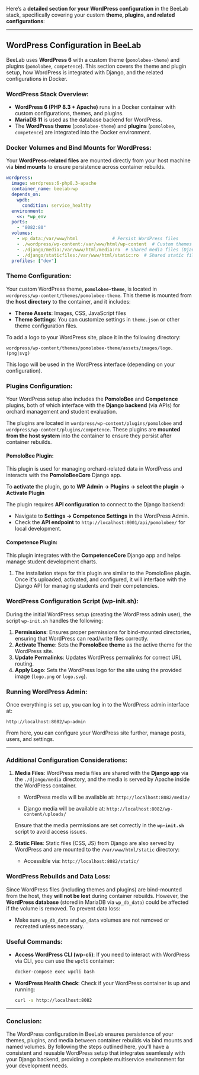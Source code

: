 Here’s a **detailed section for your WordPress configuration** in the BeeLab stack, specifically covering your custom **theme, plugins, and related configurations**:

---

## WordPress Configuration in BeeLab

BeeLab uses **WordPress 6** with a custom theme (`pomolobee-theme`) and plugins (`pomolobee`, `competence`). This section covers the theme and plugin setup, how WordPress is integrated with Django, and the related configurations in Docker.

### **WordPress Stack Overview**:

* **WordPress 6 (PHP 8.3 + Apache)** runs in a Docker container with custom configurations, themes, and plugins.
* **MariaDB 11** is used as the database backend for WordPress.
* The **WordPress theme** (`pomolobee-theme`) and **plugins** (`pomolobee`, `competence`) are integrated into the Docker environment.

### **Docker Volumes and Bind Mounts for WordPress**:

Your **WordPress-related files** are mounted directly from your host machine via **bind mounts** to ensure persistence across container rebuilds.

```yaml
wordpress:
  image: wordpress:6-php8.3-apache
  container_name: beelab-wp
  depends_on:
    wpdb:
      condition: service_healthy
  environment:
    <<: *wp_env
  ports:
    - "8082:80"
  volumes:
    - wp_data:/var/www/html             # Persist WordPress files
    - ./wordpress/wp-content:/var/www/html/wp-content  # Custom themes and plugins
    - ./django/media:/var/www/html/media:ro  # Shared media files (Django media)
    - ./django/staticfiles:/var/www/html/static:ro  # Shared static files (Django)
  profiles: ["dev"]
```

### **Theme Configuration**:

Your custom WordPress theme, **`pomolobee-theme`**, is located in `wordpress/wp-content/themes/pomolobee-theme`. This theme is mounted from the **host directory** to the container, and it includes:

* **Theme Assets**: Images, CSS, JavaScript files
* **Theme Settings**: You can customize settings in `theme.json` or other theme configuration files.

To add a logo to your WordPress site, place it in the following directory:

```text
wordpress/wp-content/themes/pomolobee-theme/assets/images/logo.(png|svg)
```

This logo will be used in the WordPress interface (depending on your configuration).

### **Plugins Configuration**:

Your WordPress setup also includes the **PomoloBee** and **Competence** plugins, both of which interface with the **Django backend** (via APIs) for orchard management and student evaluation.

The plugins are located in `wordpress/wp-content/plugins/pomolobee` and `wordpress/wp-content/plugins/competence`. These plugins are **mounted from the host system** into the container to ensure they persist after container rebuilds.

#### **PomoloBee Plugin**:

This plugin is used for managing orchard-related data in WordPress and interacts with the **PomoloBeeCore** Django app.

 To **activate** the plugin, go to **WP Admin → Plugins → select the plugin → Activate Plugin**  
 

The plugin requires **API configuration** to connect to the Django backend:

   * Navigate to **Settings → Competence Settings** in the WordPress Admin.
   * Check the **API endpoint** to `http://localhost:8001/api/pomolobee/` for local development.

#### **Competence Plugin**:

This plugin integrates with the **CompetenceCore** Django app and helps manage student development charts.

1. The installation steps for this plugin are similar to the PomoloBee plugin. Once it's uploaded, activated, and configured, it will interface with the Django API for managing students and their competencies.

### **WordPress Configuration Script (wp-init.sh)**:

During the initial WordPress setup (creating the WordPress admin user), the script `wp-init.sh` handles the following:

1. **Permissions**: Ensures proper permissions for bind-mounted directories, ensuring that WordPress can read/write files correctly.
2. **Activate Theme**: Sets the **PomoloBee theme** as the active theme for the WordPress site.
3. **Update Permalinks**: Updates WordPress permalinks for correct URL routing.
4. **Apply Logo**: Sets the WordPress logo for the site using the provided image (`logo.png` or `logo.svg`).

 

### **Running WordPress Admin**:

Once everything is set up, you can log in to the WordPress admin interface at:

```text
http://localhost:8082/wp-admin
```

From here, you can configure your WordPress site further, manage posts, users, and settings.

---

### **Additional Configuration Considerations**:

1. **Media Files**:
   WordPress media files are shared with the **Django app** via the `./django/media` directory, and the media is served by Apache inside the WordPress container.

   * WordPress media will be available at:
     `http://localhost:8082/media/`

   * Django media will be available at:
     `http://localhost:8082/wp-content/uploads/`

   Ensure that the media permissions are set correctly in the **`wp-init.sh`** script to avoid access issues.

2. **Static Files**:
   Static files (CSS, JS) from Django are also served by WordPress and are mounted to the `/var/www/html/static` directory:

   * Accessible via:
     `http://localhost:8082/static/`

### **WordPress Rebuilds and Data Loss**:

Since WordPress files (including themes and plugins) are bind-mounted from the host, they **will not be lost** during container rebuilds. However, the **WordPress database** (stored in MariaDB via `wp_db_data`) could be affected if the volume is removed. To prevent data loss:

* Make sure `wp_db_data` and `wp_data` volumes are not removed or recreated unless necessary.

### **Useful Commands**:

* **Access WordPress CLI (wp-cli)**:
  If you need to interact with WordPress via CLI, you can use the `wpcli` container:

  ```bash
  docker-compose exec wpcli bash
  ```

* **WordPress Health Check**:
  Check if your WordPress container is up and running:

  ```bash
  curl -s http://localhost:8082
  ```

---

### **Conclusion**:

The WordPress configuration in BeeLab ensures persistence of your themes, plugins, and media between container rebuilds via bind mounts and named volumes. By following the steps outlined here, you'll have a consistent and reusable WordPress setup that integrates seamlessly with your Django backend, providing a complete multiservice environment for your development needs.
